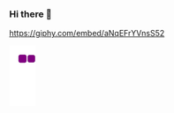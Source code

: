 ### Hi there 👋

<!--
**merveakcicek/merveakcicek** is a ✨ _special_ ✨ repository because its `README.md` (this file) appears on your GitHub profile.

Here are some ideas to get you started:

- 🔭 I’m currently working on ...
- 🌱 I’m currently learning ...
- 👯 I’m looking to collaborate on ...
- 🤔 I’m looking for help with ...
- 💬 Ask me about ...
- 📫 How to reach me: ...
- 😄 Pronouns: ...
- ⚡ Fun fact: ...
-->
https://giphy.com/embed/aNqEFrYVnsS52

![snake gif](https://github.com/merveakcicek/merveakcicek/blob/output/github-contribution-grid-snake.gif)

